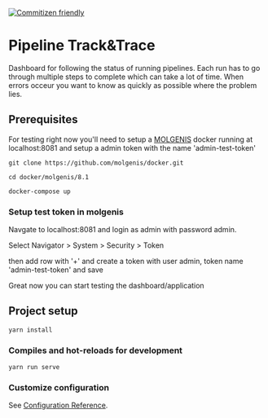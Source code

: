 [![Commitizen friendly](https://img.shields.io/badge/commitizen-friendly-brightgreen.svg)](http://commitizen.github.io/cz-cli/)

# Pipeline Track&Trace

Dashboard for following the status of running pipelines. Each run has to go through multiple steps to complete which can take a lot of time. When errors occeur you want to know as quickly as possible where the problem lies.

## Prerequisites
For testing right now you'll need to setup a [MOLGENIS](https://github.com/molgenis/docker) docker running at localhost:8081 and setup a admin token with the name 'admin-test-token'

```
git clone https://github.com/molgenis/docker.git

cd docker/molgenis/8.1

docker-compose up
```

### Setup test token in molgenis

Navgate to localhost:8081 and login as admin with password admin.

Select Navigator > System > Security > Token

then add row with '+' and create a token with user admin, token name 'admin-test-token' and save

Great now you can start testing the dashboard/application

## Project setup
```
yarn install
```

### Compiles and hot-reloads for development
```
yarn run serve
```

### Customize configuration
See [Configuration Reference](https://cli.vuejs.org/config/).
